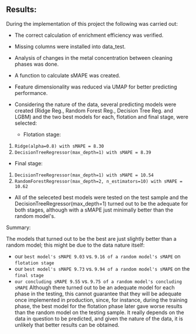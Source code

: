 
## Results:
During the implementation of this project the following was carried out:

- The correct calculation of enrichment efficiency was verified.

- Missing columns were installed into data_test.

- Analysis of changes in the metal concentration between cleaning phases was done.

- A function to calculate sMAPE was created.

- Feature dimensionality was reduced via UMAP for better predicting performance.

- Considering the nature of the data, several predicting models were created (Ridge Reg., Random Forest Reg., Decision Tree Reg. and LGBM) and the two best models for each, flotation and final stage, were selected:

  - Flotation stage:
1. `Ridge(alpha=0.8) with sMAPE = 8.30`
2. `DecisionTreeRegressor(max_depth=1) with sMAPE = 8.39`
  - Final stage:
1. `DecisionTreeRegressor(max_depth=1) with sMAPE = 10.54`
2. `RandomForestRegressor(max_depth=2, n_estimators=10) with sMAPE = 10.62`
- All of the seleceted best models were tested on the test sample and the DecisionTreeRegressor(max_depth=1) turned out to be the adequate for both stages, although with a sMAPE just minimally better than the random model's.

Summary:

The models that turned out to be the best are just slightly better than a random model; this might be due to the data nature itself:
- our `best model's sMAPE 9.03` vs. `9.16 of a random model's sMAPE` on `flotation stage`
- our `best model's sMAPE 9.73` vs. `9.94 of a random model's sMAPE` on the `final stage`
- `our concluding sMAPE 9.55` vs. `9.75 of a random model's concluding sMAPE`
Although there turned out to be an adequate model for each phase in the testing, this cannot guarantee that they will be adequate once implemented in production, since, for instance, during the training phase, the best model for the flotation phase later gave worse results than the random model on the testing sample. It really depends on the data in question to be predicted, and given the nature of the data, it is unlikely that better results can be obtained.

